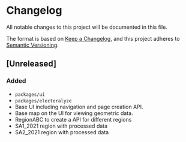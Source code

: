 # Changelog
All notable changes to this project will be documented in this file.

The format is based on [Keep a Changelog](https://keepachangelog.com/en/1.0.0/),
and this project adheres to [Semantic Versioning](https://semver.org/spec/v2.0.0.html).

## [Unreleased]
### Added
- `packages/ui`
- `packages/electoralyze`
- Base UI including navigation and page creation API.
- Base map on the UI for viewing geometric data.
- RegionABC to create a API for different regions
- SA1_2021 region with processed data
- SA2_2021 region with processed data

